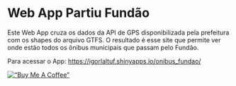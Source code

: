 
<!-- README.md is generated from README.Rmd. Please edit that file -->

# Web App Partiu Fundão

Este Web App cruza os dados da API de GPS disponibilizada pela
prefeitura com os shapes do arquivo GTFS. O resultado é esse site que
permite ver onde estão todos os ônibus municipais que passam pelo
Fundão.

Para acessar o App: <https://igorlaltuf.shinyapps.io/onibus_fundao/>

<!-- badges: start -->

[![“Buy Me A
Coffee”](https://www.buymeacoffee.com/assets/img/custom_images/orange_img.png)](https://www.buymeacoffee.com/igorlaltuf)
<!-- badges: end -->
